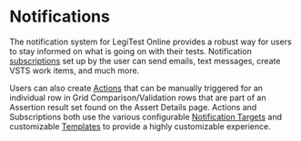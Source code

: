 ﻿# Notifications
The notification system for LegiTest Online provides a robust way for users to stay informed on what is going on with their tests. Notification [subscriptions](subscriptions.md) set up by the user can send emails, text messages, create VSTS work items, and much more.

Users can also create [Actions](actions.md) that can be manually triggered for an individual row in Grid Comparison/Validation rows that are part of an Assertion result set found on the Assert Details page. Actions and Subscriptions both use the various configurable [Notification Targets](targets.md) and customizable [Templates](templates.md) to provide a highly customizable experience.   
